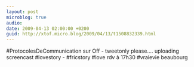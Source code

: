 ```yaml
---
layout: post
microblog: true
audio: 
date: 2009-04-13 02:00:00 +0200
guid: http://xtof.micro.blog/2009/04/13/t1508832339.html
---
```

#ProtocolesDeCommunication sur Off - tweetonly please.... uploading screencast #lovestory - #fricstory #love rdv à 17h30 #vraievie beaubourg
